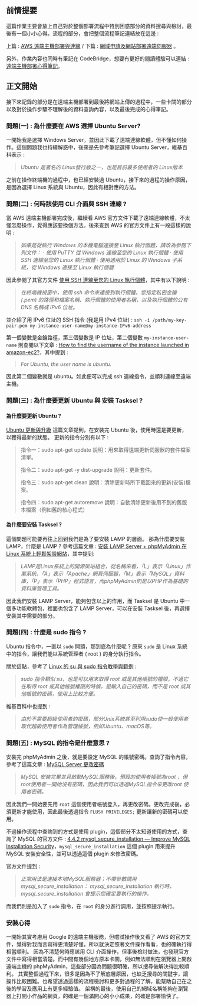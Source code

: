 ## 前情提要

這篇作業主要會放上自己對於整個部署流程中特別困惑部分的資料搜尋與檢討，最後有一個小小心得。流程的部分，會把整個流程筆記連結放在這邊 : 

上篇 : [AWS 遠端主機部署與連線](https://dingdingdingliu.coderbridge.io/2021/07/16/Virtual-Machine/) / 下篇 : [網域申請及網站部署遠端伺服器](https://dingdingdingliu.coderbridge.io/2021/07/16/domain-name/) 。

另外，作業內容也同時有筆記在 CodeBridge，想要有更好的閱讀體驗可以連結 : [遠端主機部署心得筆記](https://dingdingdingliu.coderbridge.io/2021/07/16/aws-experience/)。



## 正文開始

接下來記錄的部分是在遠端主機部署到最後將網站上傳的過程中，一些卡關的部分以及對於操作步驟不理解後的資料查詢內容，以及最後完成的心得筆記。

### 問題(一) : 為什麼要在 AWS 選擇 Ubuntu Server?

一開始我是選擇 Windows Server，並因此下載了遠端連線軟體，但不懂如何操作。這個問題我也持續解惑中，後來是先參考筆記選擇 Ubuntu Server，維基百科表示 :

> *Ubuntu 是著名的 Linux發行版之一，也是目前最多使用者的 Linux版本*

之前在操作終端機的過程中，也已經安裝過 Ubuntu，接下來的過程的操作原因，是因為選擇 Linux 系統與 Ubuntu，因此有相對應的方法。



### 問題(二) : 何時該使用 CLI 介面與 SSH 連線 ?

當 AWS 遠端主機部署完成後，繼續看 AWS 官方文件下載了遠端連線軟體，不太懂怎麼操作，覺得應該要換個方法。後來查到 AWS 的官方文件上有一段這樣的說明 :

> *如果是從執行 Windows 的本機電腦連接至 Linux 執行個體，請改為參閱下列文件：*
> *‧ 使用 PuTTY 從 Windows 連線至您的 Linux 執行個體*
> *‧ 使用 SSH 連線至您的 Linux 執行個體*
> *‧ 使用適用於 Linux 的 Windows 子系統，從 Windows 連接至 Linux 執行個體*



因此參閱了其官方文件 [使用 SSH 連線至您的 Linux 執行個體](https://docs.aws.amazon.com/zh_tw/AWSEC2/latest/UserGuide/AccessingInstancesLinux.html)，其中有以下說明 :

> *在終端機視窗中，使用 ssh 命令來連接到執行個體。您指定私密金鑰 (.pem) 的路徑和檔案名稱、執行個體的使用者名稱，以及執行個體的公有 DNS 名稱或 IPv6 位址。*



並介紹了用 IPv6 位址的 SSH 指令 (我是用 IPv4 位址) :
`ssh -i /path/my-key-pair.pem my-instance-user-name@my-instance-IPv6-address`



第一個變數是金鑰路徑，第三個變數是 IP 位址，第二個變數 `my-instance-user-name` 則查閱以下文章 :
[How to find the username of the instance launched in amazon-ec2?](https://stackoverflow.com/questions/20779454/how-to-find-the-username-of-the-instance-launched-in-amazon-ec2)，其中提到 :

> *For Ubuntu, the user name is ubuntu.*

因此第二個變數就是 ubuntu。如此便可以完成 ssh 連線指令，並順利連線至遠端主機。



### 問題(三) : 為什麼要更新 Ubuntu 與 安裝 Tasksel ?

#### 為什麼要更新 Ubuntu ?

[Ubuntu 更新與升級](https://project.zhps.tp.edu.tw/ethan/2019/03/ubuntu-更新與升級/) 這篇文章提到，在安裝完 Ubuntu 後，使用時還是要更新，以獲得最新的狀態。
更新的指令分別有以下 :

> 指令一：sudo apt-get update
> 說明：用來取得遠端更新伺服器的套件檔案清單。
>
> 指令二：sudo apt-get -y dist-upgrade
> 說明：更新套件。
>
> 指令三：sudo apt-get clean
> 說明：清除更新時所下載回來的更新(安裝)檔案。
>
> 指令四：sudo apt-get autoremove
> 說明：自動清除更新後用不到的舊版本檔案（例如舊的核心程式）



#### 為什麼要安裝 Tasksel ?

這個問題可能要再往上回到我們是為了要安裝 LAMP 的層面。
那為什麼要安裝 LAMP，什麼是 LAMP ?
參考這篇文章 : [安裝 LAMP Server + phpMyAdmin 在 Linux 系統上輕鬆架設網站](https://magiclen.org/lamp/)，其中提到:

> *LAMP是Linux系統上的開源架站組合，從名稱來看，「L」表示「Linux」作業系統，「A」表示「Apache」網頁伺服器，「M」表示「MySQL」資料庫，「P」表示「PHP」程式語言，而phpMyAdmin則是以PHP作為基礎的資料庫管理工具。*

因此我們安裝 LAMP Server，能夠包含以上的作用，而 Tasksel 是 Ubuntu 中一個多功能軟體包，裡面也包含了 LAMP Server，可以在安裝 Tasksel 後，再選擇安裝其中需要的部分。



### 問題(四) : 什麼是 sudo 指令 ?

Ubuntu 指令中，一直以 `sudo` 開頭，那到底為什麼呢 ? 原來 `sudo` 是 Linux 系統中的指令，讓我們能以系統管理者 ( root ) 的身分執行指令。

關於這點，參考了 [Linux 的 su 與 sudo 指令教學與範例](https://blog.gtwang.org/linux/sudo-su-command-tutorial-examples/) : 

> *sudo 指令類似 su，也是可以用來取得 root 或是其他帳號的權限，不過它在取得 root 或其他帳號權限的時候，是輸入自己的密碼，而不是 root 或其他帳號的密碼，使用上比較方便。*

維基百科中也提到 :

> *由於不需要超級使用者的密碼，部分Unix系統甚至利用sudo使一般使用者取代超級使用者作為管理帳號，例如Ubuntu、macOS等。*



### 問題(五) : MySQL 的指令是什麼意思 ?

安裝完 phpMyAdmin 之後，就是要設定 MySQL 的帳號密碼。查詢了指令內容，參考了這篇文章 : [MySQL Server 更改密碼](https://sites.google.com/site/sjlinuxweb/mysql_chagepasswd) 

> *MySQL 安裝完畢並且啟動MySQL服務後，預設的使用者帳號為root ，但root使用者一開始沒有密碼，因此我們可以透過MySQL指令來更改root 使用者密碼。*

因此我們一開始要先用 `root` 這個使用者帳號登入，再更改密碼。更改完成後，必須更新才能使用，因此最後透過指令 `FLUSH PRIVILEGES;` 更新讓新的密碼可以使用。

不過操作流程中查詢到的方式是使用 plugin，這個部分不太知道使用的方式，查詢了 MySQL 的官方文件 : [4.4.2 mysql_secure_installation — Improve MySQL Installation Security](https://dev.mysql.com/doc/refman/8.0/en/mysql-secure-installation.html)，`mysql_secure_installation` 這個 plugin 用來提升 MySQL 安裝安全性，並可以透過這個 plugin 來修改密碼。

官方文件提到 :

> *正常用法是連接本地MySQL服務器；不帶參數調用 mysql_secure_installation：*
> *mysql_secure_installation*
> *執行時，mysql_secure_installation 會提示您確定要執行的操作。*

而我們則是加入了 `sudo` 指令，在 `root` 的身分進行調用，並按照提示執行。



### 安裝心得

一開始其實考慮用 Google 的遠端主機服務，但嚐試操作後又看了 AWS 的官方文件，覺得對我而言寫得更清楚好懂，所以就決定照著文件操作看看，也的確執行得相當順利。
因為不清楚何時應該用 CLI 介面操作，但事後檢討做法，也發現官方文件中寫得相當清楚。而中間有幾個地方原本卡關，例如無法順利在瀏覽器上開啟遠端主機的 phpMyAdmin，這些部分因為問題很明確，所以搜尋後解決得比較順利。
其實整個過程下來，很多是因為不了解底層原因，也缺乏搜尋的關鍵字，讓操作比較困難。也希望透過這樣的流程檢討和更多對過程的了解，能幫助自己在之後的學習及應用上有更多經驗值。
架構的最後，使用自己的網域名稱能夠在瀏覽器上打開小作品的網頁，的確是一個滿開心的小小成果，的確是部署愉快了。

